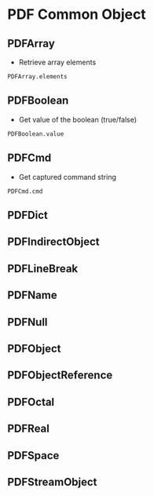 
# PDF Common Object

## PDFArray

- Retrieve array elements
```
PDFArray.elements
```

## PDFBoolean

- Get value of the boolean (true/false)
```
PDFBoolean.value
```

## PDFCmd

- Get captured command string
```
PDFCmd.cmd
```

## PDFDict


## PDFIndirectObject

## PDFLineBreak

## PDFName

## PDFNull

## PDFObject

## PDFObjectReference

## PDFOctal

## PDFReal

## PDFSpace

## PDFStreamObject